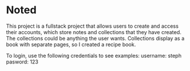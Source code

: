 # Noted

This project is a fullstack project that allows users to create and access their accounts, which store notes and collections that they have created. The collections could be anything the user wants. Collections display as a book with separate pages, so I created a recipe book. 

To login, use the following credentials to see examples:
username: steph
pasword: 123